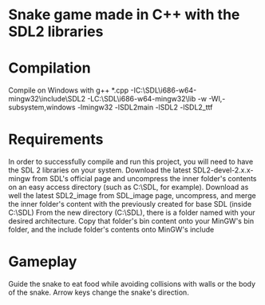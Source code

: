 # Snake game made in C++ with the SDL2 libraries


# Compilation

Compile on Windows with g++ *.cpp -IC:\SDL\i686-w64-mingw32\include\SDL2 -LC:\SDL\i686-w64-mingw32\lib -w -Wl,-subsystem,windows -lmingw32 -lSDL2main -lSDL2 -lSDL2_ttf

# Requirements

In order to successfully compile and run this project, you will need to have the SDL 2 libraries on your system.
Download the latest SDL2-devel-2.x.x-mingw from SDL's official page and uncompress the inner folder's contents on an easy access directory (such as C:\SDL, for example). Download as well the latest SDL2_image from SDL_image page, uncompress, and merge the inner folder's content with the previously created for base SDL (inside C:\SDL)
From the new directory (C:\SDL), there is a folder named with your desired architecture. Copy that folder's bin content onto your MinGW's bin folder, and the include folder's contents onto MinGW's include

# Gameplay

Guide the snake to eat food while avoiding collisions with walls or the body of the snake. Arrow keys change the snake's direction.